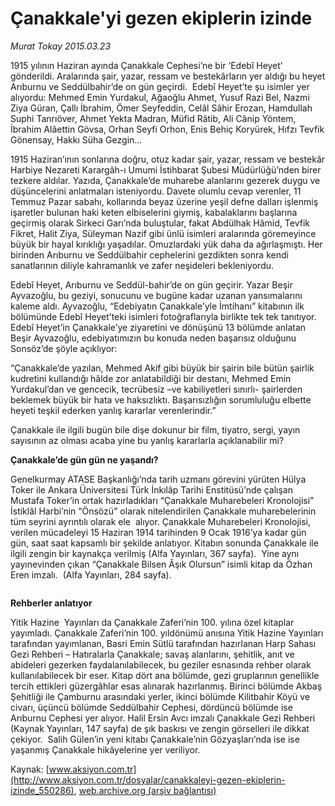 # Çanakkale'yi gezen ekiplerin izinde

*Murat Tokay 2015.03.23*

<div class="pNewsDetailMainContent" itemprop="articleBody">
 <p>
  1915 yılının Haziran ayında Çanakkale Cephesi’ne bir ‘Edebî Heyet’ gönderildi. Aralarında şair, yazar, ressam ve bestekârların yer aldığı bu heyet Arıburnu ve Seddülbahir’de on gün geçirdi.  Edebî Heyet’te şu isimler yer alıyordu: Mehmed Emin Yurdakul, Ağaoğlu Ahmet, Yusuf Razi Bel, Nazmi Ziya Güran, Çallı İbrahim, Ömer Seyfeddin, Celâl Sâhir Erozan, Hamdullah Suphi Tanrıöver, Ahmet Yekta Madran, Müfid Râtib, Ali Cânip Yöntem, İbrahim Alâettin Gövsa, Orhan Seyfi Orhon, Enis Behiç Koryürek, Hıfzı Tevfik Gönensay, Hakkı Süha Gezgin...
 </p>
 <p>
  1915 Haziran’ının sonlarına doğru, otuz kadar şair, yazar, ressam ve bestekâr Harbiye Nezareti Karargâh-ı Umumi İstihbarat Şubesi Müdürlüğü’nden birer tezkere aldılar. Yazıda, Çanakkale’de muharebe alanlarını gezerek duygu ve düşüncelerini anlatmaları isteniyordu. Davete olumlu cevap verenler, 11 Temmuz Pazar sabahı, kollarında beyaz üzerine yeşil defne dalları işlenmiş işaretler bulunan haki keten elbiselerini giymiş, kabalaklarını başlarına geçirmiş olarak Sirkeci Garı’nda buluştular, fakat Abdülhak Hâmid, Tevfik Fikret, Halit Ziya, Süleyman Nazif gibi ünlü isimleri aralarında göremeyince büyük bir hayal kırıklığı yaşadılar. Omuzlardaki yük daha da ağırlaşmıştı. Her birinden Arıburnu ve Seddülbahir cephelerini gezdikten sonra kendi sanatlarının diliyle kahramanlık ve zafer neşideleri bekleniyordu.
 </p>
 <p>
  Edebî Heyet, Arıburnu ve Seddül-bahir’de on gün geçirir. Yazar Beşir Ayvazoğlu, bu geziyi, sonucunu ve bugüne kadar uzanan yansımalarını kaleme aldı. Ayvazoğlu, “Edebiyatın Çanakkale’yle İmtihanı” kitabının ilk bölümünde Edebî Heyet’teki isimleri fotoğraflarıyla birlikte tek tek tanıtıyor. Edebî Heyet’in Çanakkale’ye ziyaretini ve dönüşünü 13 bölümde anlatan Beşir Ayvazoğlu, edebiyatımızın bu konuda neden başarısız olduğunu Sonsöz’de şöyle açıklıyor:
 </p>
 <p>
  “Çanakkale’de yazılan, Mehmed Akif gibi büyük bir şairin bile bütün şairlik kudretini kullandığı hâlde zor anlatabildiği bir destanı, Mehmed Emin Yurdakul’dan ve gencecik, tecrübesiz –ve kabiliyetleri sınırlı- şairlerden beklemek büyük bir hata ve haksızlıktı. Başarısızlığın sorumluluğu elbette heyeti teşkil ederken yanlış kararlar verenlerindir.”
 </p>
 <p>
  Çanakkale ile ilgili bugün bile dişe dokunur bir film, tiyatro, sergi, yayın sayısının az olması acaba yine bu yanlış kararlarla açıklanabilir mi?
 </p>
 <p>
  <strong>
   Çanakkale’de gün gün ne yaşandı?
  </strong>
 </p>
 <p>
  Genelkurmay ATASE Başkanlığı’nda tarih uzmanı görevini yürüten Hülya Toker ile Ankara Üniversitesi Türk İnkılâp Tarihi Enstitüsü’nde çalışan Mustafa Toker’in ortak hazırladıkları “Çanakkale Muharebeleri Kronolojisi”  İstiklâl Harbi’nin “Önsözü” olarak nitelendirilen Çanakkale muharebelerinin tüm seyrini ayrıntılı olarak ele  alıyor. Çanakkale Muharebeleri Kronolojisi, verilen mücadeleyi 15 Haziran 1914 tarihinden 9 Ocak 1916’ya kadar gün gün, saat saat kapsamlı bir şekilde anlatıyor. Kitabın sonunda Çanakkale ile ilgili zengin bir kaynakça verilmiş (Alfa Yayınları, 367 sayfa).  Yine aynı yayınevinden çıkan “Çanakkale Bilsen Âşık Olursun” isimli kitap da Özhan Eren imzalı.  (Alfa Yayınları, 284 sayfa).
 </p>
 <p>
  <img alt="" src="/web/20150707002336im_/http://www.aksiyon.com.tr/dosyalar/ http:/medya.aksiyon.com.tr/aksiyon/2015/03/24/566724.jpg "/>
 </p>
 <p>
  <strong>
   Rehberler anlatıyor
  </strong>
 </p>
 <p>
  Yitik Hazine  Yayınları da Çanakkale Zaferi’nin 100. yılına özel kitaplar yayımladı. Çanakkale Zaferi’nin 100. yıldönümü anısına Yitik Hazine Yayınları tarafından yayımlanan, Basri Emin Sütlü tarafından hazırlanan Harp Sahası Gezi Rehberi – Hatıralarla Çanakkale; savaş alanlarını, şehitlik, anıt ve abideleri gezerken faydalanılabilecek, bu geziler esnasında rehber olarak kullanılabilecek bir eser. Kitap dört ana bölümde, gezi gruplarının genellikle tercih ettikleri güzergâhlar esas alınarak hazırlanmış. Birinci bölümde Akbaş Şehitliği ile Çamburnu arasındaki yerler, ikinci bölümde Kilitbahir Köyü ve civarı, üçüncü bölümde Seddülbahir Cephesi, dördüncü bölümde ise Arıburnu Cephesi yer alıyor. Halil Ersin Avcı imzalı Çanakkale Gezi Rehberi (Kaynak Yayınları, 147 sayfa) de şık baskısı ve zengin görselleri ile dikkat çekiyor.  Salih Gülen’in yeni kitabı Çanakkale’nin Gözyaşları’nda ise ise yaşanmış Çanakkale hikâyelerine yer veriliyor.
 </p>
</div>


Kaynak: [www.aksiyon.com.tr](http://www.aksiyon.com.tr/dosyalar/canakkaleyi-gezen-ekiplerin-izinde_550286), [web.archive.org (arşiv bağlantısı)](http://web.archive.org/web/20150707002336/http://www.aksiyon.com.tr/dosyalar/canakkaleyi-gezen-ekiplerin-izinde_550286)
